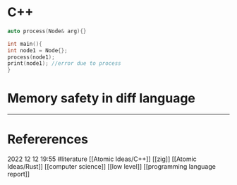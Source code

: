 # C++ 
```c++
auto process(Node& arg){}

int main(){
int node1 = Node{};
process(node1); 
print(node1); //error due to process 
} 
```









# Memory safety in diff language
--- 
# Refererences 




2022 12 12 19:55
#literature [[Atomic Ideas/C++]] [[zig]] [[Atomic Ideas/Rust]] [[computer science]] [[low level]] [[programming language report]]